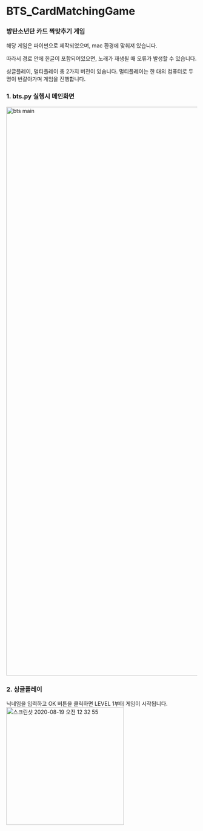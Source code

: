 # BTS_CardMatchingGame
### 방탄소년단 카드 짝맞추기 게임

해당 게임은 파이썬으로 제작되었으며, mac 환경에 맞춰져 있습니다.

따라서 경로 안에 한글이 포함되어있으면, 노래가 재생될 때 오류가 발생할 수 있습니다.

싱글플레이, 멀티플레이 총 2가지 버전이 있습니다. 멀티플레이는 한 대의 컴퓨터로 두 명이 번갈아가며 게임을 진행합니다.


### 1. bts.py 실행시 메인화면
<img width="1497" alt="bts main" src="https://user-images.githubusercontent.com/38232481/90532881-b7a9ac80-e1b2-11ea-9426-34f2a73f6513.png">

### 2. 싱글플레이

닉네임을 입력하고 OK 버튼을 클릭하면 LEVEL 1부터 게임이 시작됩니다.
<img width="310" alt="스크린샷 2020-08-19 오전 12 32 55" src="https://user-images.githubusercontent.com/38232481/90533482-8d0c2380-e1b3-11ea-85f8-9814857b5619.png">
